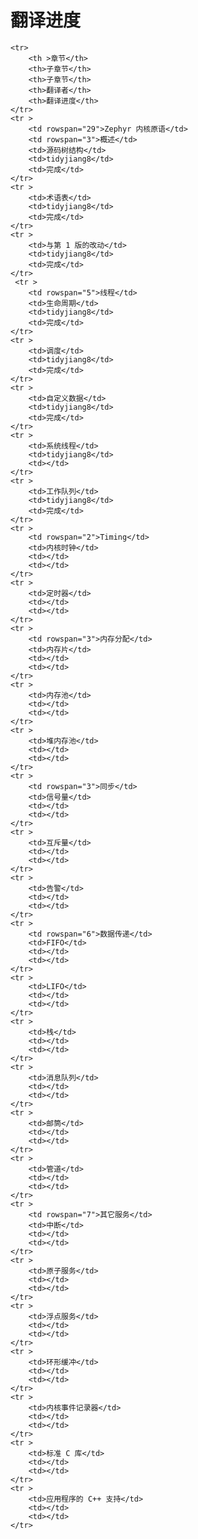 # 翻译进度

<table>

    <tr>
        <th >章节</th>
        <th>子章节</th>
        <th>子章节</th>
		<th>翻译者</th>
		<th>翻译进度</th>
    </tr>
    <tr >
		<td rowspan="29">Zephyr 内核原语</td>
		<td rowspan="3">概述</td>
		<td>源码树结构</td>
		<td>tidyjiang8</td>
		<td>完成</td>
    </tr>
	<tr >
		<td>术语表</td>
		<td>tidyjiang8</td>
		<td>完成</td>
    </tr>
	<tr >
		<td>与第 1 版的改动</td>
		<td>tidyjiang8</td>
		<td>完成</td>
    </tr>
	 <tr >
		<td rowspan="5">线程</td>
		<td>生命周期</td>
		<td>tidyjiang8</td>
		<td>完成</td>
    </tr>
	<tr >
		<td>调度</td>
		<td>tidyjiang8</td>
		<td>完成</td>
    </tr>
	<tr >
		<td>自定义数据</td>
		<td>tidyjiang8</td>
		<td>完成</td>
    </tr>
	<tr >
		<td>系统线程</td>
		<td>tidyjiang8</td>
		<td></td>
    </tr>
	<tr >
		<td>工作队列</td>
		<td>tidyjiang8</td>
		<td>完成</td>
    </tr>
	<tr >
		<td rowspan="2">Timing</td>
		<td>内核时钟</td>
		<td></td>
		<td></td>
    </tr>
	<tr >
		<td>定时器</td>
		<td></td>
		<td></td>
    </tr>
	<tr >
		<td rowspan="3">内存分配</td>
		<td>内存片</td>
		<td></td>
		<td></td>
    </tr>
	<tr >
		<td>内存池</td>
		<td></td>
		<td></td>
    </tr>
	<tr >
		<td>堆内存池</td>
		<td></td>
		<td></td>
    </tr>
	<tr >
		<td rowspan="3">同步</td>
		<td>信号量</td>
		<td></td>
		<td></td>
    </tr>
	<tr >
		<td>互斥量</td>
		<td></td>
		<td></td>
    </tr>
	<tr >
		<td>告警</td>
		<td></td>
		<td></td>
    </tr>
	<tr >
		<td rowspan="6">数据传递</td>
		<td>FIFO</td>
		<td></td>
		<td></td>
    </tr>
	<tr >
		<td>LIFO</td>
		<td></td>
		<td></td>
    </tr>
	<tr >
		<td>栈</td>
		<td></td>
		<td></td>
    </tr>
	<tr >
		<td>消息队列</td>
		<td></td>
		<td></td>
    </tr>
	<tr >
		<td>邮筒</td>
		<td></td>
		<td></td>
    </tr>
	<tr >
		<td>管道</td>
		<td></td>
		<td></td>
    </tr>
	<tr >
		<td rowspan="7">其它服务</td>
		<td>中断</td>
		<td></td>
		<td></td>
    </tr>
	<tr >
		<td>原子服务</td>
		<td></td>
		<td></td>
    </tr>
	<tr >
		<td>浮点服务</td>
		<td></td>
		<td></td>
    </tr>
	<tr >
		<td>环形缓冲</td>
		<td></td>
		<td></td>
    </tr>
	<tr >
		<td>内核事件记录器</td>
		<td></td>
		<td></td>
    </tr>
	<tr >
		<td>标准 C 库</td>
		<td></td>
		<td></td>
    </tr>
	<tr >
		<td>应用程序的 C++ 支持</td>
		<td></td>
		<td></td>
    </tr>
</table>